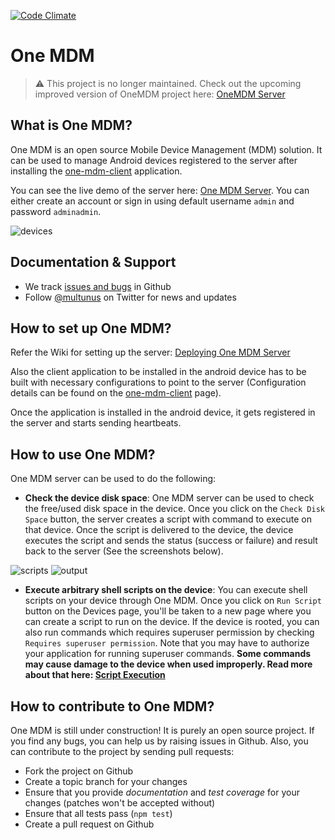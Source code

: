 [![Code Climate](https://codeclimate.com/github/multunus/one-mdm/badges/gpa.svg)](https://codeclimate.com/github/multunus/one-mdm)

# One MDM

> :warning: This project is no longer maintained. Check out the upcoming improved version of OneMDM project here: [OneMDM Server](https://github.com/multunus/onemdm-server) 

## What is One MDM?

One MDM is an open source Mobile Device Management (MDM) solution. It can be used to manage Android devices registered to the server after installing the [one-mdm-client](https://github.com/multunus/one-mdm-client) application. 

You can see the live demo of the server here: [One MDM Server](https://onemdm.herokuapp.com). You can either create an account or sign in using default username `admin` and password `adminadmin`.

![devices](https://raw.githubusercontent.com/multunus/one-mdm/master/screenshots/onemdm_devices.png)

## Documentation & Support 
 * We track [issues and bugs](https://github.com/multunus/one-mdm/issues) in Github
 * Follow [@multunus](https://twitter.com/multunus) on Twitter for news and updates

## How to set up One MDM?

Refer the Wiki for setting up the server: [Deploying One MDM Server](https://github.com/multunus/one-mdm/wiki/Deploying-One-MDM-Server)

Also the client application to be installed in the android device has to be built with necessary configurations to point to the server (Configuration details can be found on the [one-mdm-client](https://github.com/multunus/one-mdm-client) page).

Once the application is installed in the android device, it gets registered in the server and starts sending heartbeats.

## How to use One MDM?

One MDM server can be used to do the following:

* **Check the device disk space**: One MDM server can be used to check the free/used disk space in the device. Once you click on the `Check Disk Space` button, the server creates a script with command to execute on that device. Once the script is delivered to the device, the device executes the script and sends the status (success or failure) and result back to the server (See the screenshots below).

![scripts](https://raw.githubusercontent.com/multunus/one-mdm/master/screenshots/onemdm_scripts.png)
![output](https://raw.githubusercontent.com/multunus/one-mdm/master/screenshots/onemdm_output.png)

* **Execute arbitrary shell scripts on the device**: You can execute shell scripts on your device through One MDM. Once you click on `Run Script` button on the Devices page, you'll be taken to a new page where you can create a script to run on the device. If the device is rooted, you can also run commands which requires superuser permission by checking `Requires superuser permission`. Note that you may have to authorize your application for running superuser commands. **Some commands may cause damage to the device when used improperly. Read more about that here: [Script Execution](https://github.com/multunus/one-mdm/wiki/Script-Execution)**

## How to contribute to One MDM?

One MDM is still under construction! It is purely an open source project. If you find any bugs, you can help us by raising issues in Github. Also, you can contribute to the project by sending pull requests:

* Fork the project on Github
* Create a topic branch for your changes
* Ensure that you provide *documentation* and *test coverage* for your changes (patches won't be accepted without)
* Ensure that all tests pass (`npm test`)
* Create a pull request on Github 

